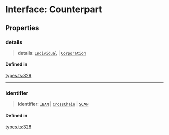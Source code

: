 # Interface: Counterpart

## Properties

### details

> **details**: [`Individual`](/docs/SDK/interfaces/Individual.md) \| [`Corporation`](/docs/SDK/interfaces/Corporation.md)

#### Defined in

[types.ts:329](https://github.com/monerium/js-monorepo/blob/main/packages/sdk/src/types.ts#L329)

***

### identifier

> **identifier**: [`IBAN`](/docs/SDK/interfaces/IBAN.md) \| [`CrossChain`](/docs/SDK/interfaces/CrossChain.md) \| [`SCAN`](/docs/SDK/interfaces/SCAN.md)

#### Defined in

[types.ts:328](https://github.com/monerium/js-monorepo/blob/main/packages/sdk/src/types.ts#L328)

